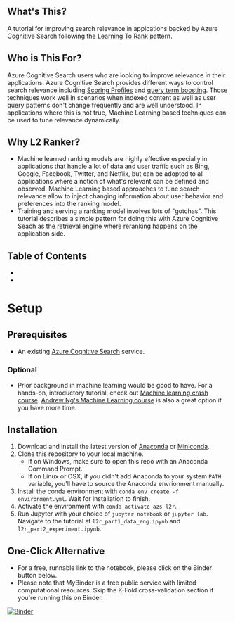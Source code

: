 ## What's This?
A tutorial for improving search relevance in applcations backed by Azure Cognitive Search following the [Learning To Rank](https://en.wikipedia.org/wiki/Learning_to_rank) pattern.

## Who is This For?
Azure Cognitive Search users who are looking to improve relevance in their applications. Azure Cognitive Search provides different ways to control search relevance including [Scoring Profiles](https://docs.microsoft.com/en-us/azure/search/index-add-scoring-profiles) and [query term boosting](https://docs.microsoft.com/en-us/azure/search/search-query-lucene-examples#example-5-term-boosting). Those techniques work well in scenarios when indexed content as well as user query patterns don't change frequently and are well understood. In applications where this is not true, Machine Learning based techniques can be used to tune relevance dynamically.

## Why L2 Ranker?
- Machine learned ranking models are highly effective especially in applications that handle a lot of data and user traffic such as Bing, Google, Facebook, Twitter, and Netflix, but can be adopted to all applications where a notion of what's relevant can be defined and observed. Machine Learning based approaches to tune search relevance allow to inject changing information about user behavior and preferences into the ranking model.
- Training and serving a ranking model involves lots of "gotchas". This tutorial describes a simple pattern for doing this with Azure Cognitive Seach as the retrieval engine where reranking happens on the application side.

 ## Table of Contents

 - 
 - 

# Setup

## Prerequisites
- An existing [Azure Cognitive Search](https://azure.microsoft.com/en-us/services/search/) service.

### Optional
- Prior background in machine learning would be good to have. For a hands-on, introductory tutorial, check out [Machine learning crash course](https://docs.microsoft.com/en-us/learn/paths/ml-crash-course/). [Andrew Ng's Machine Learning course](https://www.coursera.org/learn/machine-learning) is also a great option if you have more time.

## Installation

1. Download and install the latest version of [Anaconda](https://www.anaconda.com/distribution/#download-section) or [Miniconda](https://docs.conda.io/en/latest/miniconda.html).
2. Clone this repository to your local machine.
    - If on Windows, make sure to open this repo with an Anaconda Command Prompt.
    - If on Linux or OSX, if you didn't add Anaconda to your system `PATH` variable, you'll have to source the Anaconda envrionment manually.
3. Install the conda environment with `conda env create -f environment.yml`. Wait for installation to finish.
4. Activate the environment with `conda activate azs-l2r`.
5. Run Jupyter with your choice of `jupyter notebook` or `jupyter lab`. Navigate to the tutorial at `l2r_part1_data_eng.ipynb` and `l2r_part2_experiment.ipynb`.


## One-Click Alternative

- For a free, runnable link to the notebook, please click on the Binder button below.
- Please note that MyBinder is a free public service with limited computational resources. Skip the K-Fold cross-validation section if you're running this on Binder.

[![Binder](https://mybinder.org/badge_logo.svg)](https://aka.ms/AA877hx)
 
